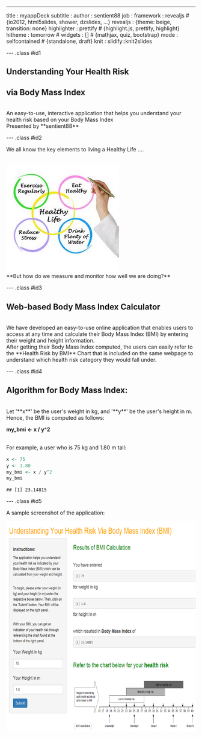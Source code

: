 ---
title       : myappDeck
subtitle    : 
author      : sentient88
job         : 
framework   : revealjs        # {io2012, html5slides, shower, dzslides, ...}
revealjs    : {theme: beige, transition: none}
highlighter : prettify  # {highlight.js, prettify, highlight}
hitheme     : tomorrow      # 
widgets     : []            # {mathjax, quiz, bootstrap}
mode        : selfcontained # {standalone, draft}
knit        : slidify::knit2slides

--- .class #id1

## Understanding Your Health Risk 
## via Body Mass Index

<br/>
An easy-to-use, interactive application that helps you understand your health risk based on your Body Mass Index    

<br/>
Presented by **sentient88**


--- .class #id2

We all know the key elements to living a Healthy Life ....

<br/>
<img src="pic1.jpg">

<br/>
**But how do we measure and monitor how well we are doing?**


--- .class #id3

## Web-based Body Mass Index Calculator

<br/>
We have developed an easy-to-use online application that enables users to access at any time and calculate their Body Mass Index (BMI) by entering their weight and height information.

<br/>
After getting their Body Mass Index computed, the users can easily refer to the **Health Risk by BMI** Chart that is included on the same webpage to understand which health risk category they would fall under.


--- .class #id4

## Algorithm for Body Mass Index:

<br/>
Let '**x**' be the user's weight in kg,
and '**y**' be the user's height in m.

<br/>
Hence, the BMI is computed as follows:

**my_bmi <- x / y^2**

<br/>
For example, a user who is 75 kg and 1.80 m tall:


```r
x <- 75
y <- 1.80
my_bmi <- x / y^2
my_bmi
```

```
## [1] 23.14815
```


--- .class #id5

A sample screenshot of the application:

<img src="pic2.png" height='560'>
